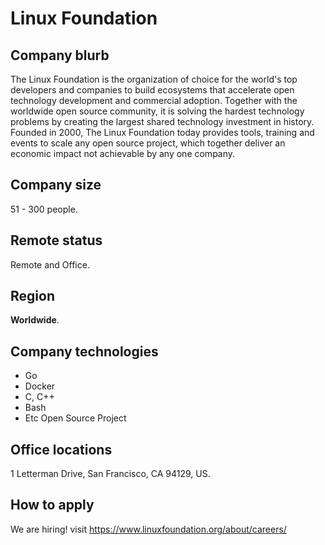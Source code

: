 # Linux Foundation

## Company blurb

The Linux Foundation is the organization of choice for the world's top developers and companies to build ecosystems that accelerate open technology development and commercial adoption. Together with the worldwide open source community, it is solving the hardest technology problems by creating the largest shared technology investment in history. Founded in 2000, The Linux Foundation today provides tools, training and events to scale any open source project, which together deliver an economic impact not achievable by any one company.

## Company size

51 - 300 people.

## Remote status

Remote and Office.

## Region

**Worldwide**.

## Company technologies

- Go
- Docker
- C, C++
- Bash
- Etc Open Source Project

## Office locations

1 Letterman Drive, San Francisco, CA 94129, US.

## How to apply

We are hiring! visit https://www.linuxfoundation.org/about/careers/

